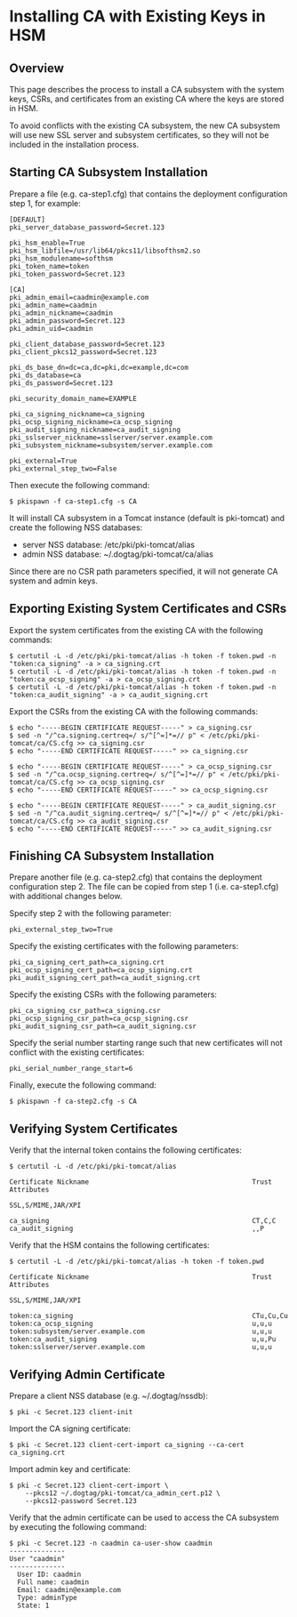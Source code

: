 Installing CA with Existing Keys in HSM
=======================================

Overview
--------

This page describes the process to install a CA subsystem with the system keys, CSRs, and certificates from an existing CA
where the keys are stored in HSM.

To avoid conflicts with the existing CA subsystem, the new CA subsystem will use new SSL server and subsystem certificates,
so they will not be included in the installation process.

Starting CA Subsystem Installation
----------------------------------

Prepare a file (e.g. ca-step1.cfg) that contains the deployment configuration step 1, for example:

```
[DEFAULT]
pki_server_database_password=Secret.123

pki_hsm_enable=True
pki_hsm_libfile=/usr/lib64/pkcs11/libsofthsm2.so
pki_hsm_modulename=softhsm
pki_token_name=token
pki_token_password=Secret.123

[CA]
pki_admin_email=caadmin@example.com
pki_admin_name=caadmin
pki_admin_nickname=caadmin
pki_admin_password=Secret.123
pki_admin_uid=caadmin

pki_client_database_password=Secret.123
pki_client_pkcs12_password=Secret.123

pki_ds_base_dn=dc=ca,dc=pki,dc=example,dc=com
pki_ds_database=ca
pki_ds_password=Secret.123

pki_security_domain_name=EXAMPLE

pki_ca_signing_nickname=ca_signing
pki_ocsp_signing_nickname=ca_ocsp_signing
pki_audit_signing_nickname=ca_audit_signing
pki_sslserver_nickname=sslserver/server.example.com
pki_subsystem_nickname=subsystem/server.example.com

pki_external=True
pki_external_step_two=False
```

Then execute the following command:

```
$ pkispawn -f ca-step1.cfg -s CA
```

It will install CA subsystem in a Tomcat instance (default is pki-tomcat) and create the following NSS databases:
* server NSS database: /etc/pki/pki-tomcat/alias
* admin NSS database: ~/.dogtag/pki-tomcat/ca/alias

Since there are no CSR path parameters specified, it will not generate CA system and admin keys.

Exporting Existing System Certificates and CSRs
-----------------------------------------------

Export the system certificates from the existing CA with the following commands:

```
$ certutil -L -d /etc/pki/pki-tomcat/alias -h token -f token.pwd -n "token:ca_signing" -a > ca_signing.crt
$ certutil -L -d /etc/pki/pki-tomcat/alias -h token -f token.pwd -n "token:ca_ocsp_signing" -a > ca_ocsp_signing.crt
$ certutil -L -d /etc/pki/pki-tomcat/alias -h token -f token.pwd -n "token:ca_audit_signing" -a > ca_audit_signing.crt
```

Export the CSRs from the existing CA with the following commands:

```
$ echo "-----BEGIN CERTIFICATE REQUEST-----" > ca_signing.csr
$ sed -n "/^ca.signing.certreq=/ s/^[^=]*=// p" < /etc/pki/pki-tomcat/ca/CS.cfg >> ca_signing.csr
$ echo "-----END CERTIFICATE REQUEST-----" >> ca_signing.csr

$ echo "-----BEGIN CERTIFICATE REQUEST-----" > ca_ocsp_signing.csr
$ sed -n "/^ca.ocsp_signing.certreq=/ s/^[^=]*=// p" < /etc/pki/pki-tomcat/ca/CS.cfg >> ca_ocsp_signing.csr
$ echo "-----END CERTIFICATE REQUEST-----" >> ca_ocsp_signing.csr

$ echo "-----BEGIN CERTIFICATE REQUEST-----" > ca_audit_signing.csr
$ sed -n "/^ca.audit_signing.certreq=/ s/^[^=]*=// p" < /etc/pki/pki-tomcat/ca/CS.cfg >> ca_audit_signing.csr
$ echo "-----END CERTIFICATE REQUEST-----" >> ca_audit_signing.csr
```

Finishing CA Subsystem Installation
-----------------------------------

Prepare another file (e.g. ca-step2.cfg) that contains the deployment configuration step 2.
The file can be copied from step 1 (i.e. ca-step1.cfg) with additional changes below.

Specify step 2 with the following parameter:

```
pki_external_step_two=True
```

Specify the existing certificates with the following parameters:

```
pki_ca_signing_cert_path=ca_signing.crt
pki_ocsp_signing_cert_path=ca_ocsp_signing.crt
pki_audit_signing_cert_path=ca_audit_signing.crt
```

Specify the existing CSRs with the following parameters:

```
pki_ca_signing_csr_path=ca_signing.csr
pki_ocsp_signing_csr_path=ca_ocsp_signing.csr
pki_audit_signing_csr_path=ca_audit_signing.csr
```

Specify the serial number starting range such that new certificates will not conflict with the existing certificates:

```
pki_serial_number_range_start=6
```

Finally, execute the following command:

```
$ pkispawn -f ca-step2.cfg -s CA
```

Verifying System Certificates
-----------------------------

Verify that the internal token contains the following certificates:

```
$ certutil -L -d /etc/pki/pki-tomcat/alias

Certificate Nickname                                         Trust Attributes
                                                             SSL,S/MIME,JAR/XPI

ca_signing                                                   CT,C,C
ca_audit_signing                                             ,,P
```

Verify that the HSM contains the following certificates:

```
$ certutil -L -d /etc/pki/pki-tomcat/alias -h token -f token.pwd

Certificate Nickname                                         Trust Attributes
                                                             SSL,S/MIME,JAR/XPI

token:ca_signing                                             CTu,Cu,Cu
token:ca_ocsp_signing                                        u,u,u
token:subsystem/server.example.com                           u,u,u
token:ca_audit_signing                                       u,u,Pu
token:sslserver/server.example.com                           u,u,u
```

Verifying Admin Certificate
---------------------------

Prepare a client NSS database (e.g. ~/.dogtag/nssdb):

```
$ pki -c Secret.123 client-init
```

Import the CA signing certificate:

```
$ pki -c Secret.123 client-cert-import ca_signing --ca-cert ca_signing.crt
```

Import admin key and certificate:

```
$ pki -c Secret.123 client-cert-import \
    --pkcs12 ~/.dogtag/pki-tomcat/ca_admin_cert.p12 \
    --pkcs12-password Secret.123
```

Verify that the admin certificate can be used to access the CA subsystem by executing the following command:

```
$ pki -c Secret.123 -n caadmin ca-user-show caadmin
--------------
User "caadmin"
--------------
  User ID: caadmin
  Full name: caadmin
  Email: caadmin@example.com
  Type: adminType
  State: 1
```
